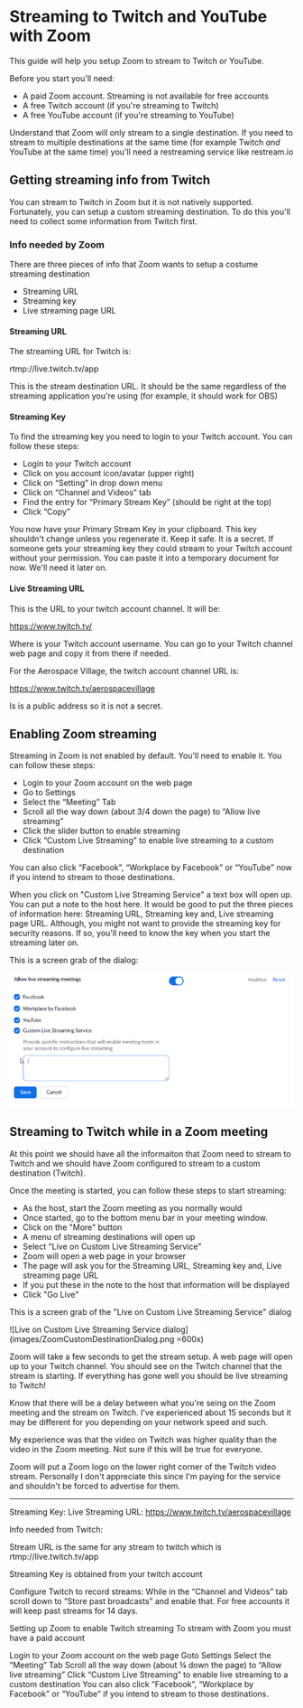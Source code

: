 # Streaming to Twitch and YouTube with Zoom

This guide will help you setup Zoom to stream to Twitch or YouTube. 

Before you start you'll need:

- A paid Zoom account. Streaming is not available for free accounts
- A free Twitch account (if you're streaming to Twitch)
- A free YouTube account (if you're streaming to YouTube)

Understand that Zoom will only stream to a single destination. If you need to stream to multiple destinations at the same time (for example Twitch _and_ YouTube at the same time) you'll need a restreaming service like restream.io

## Getting streaming info from Twitch

You can stream to Twitch in Zoom but it is not natively supported. Fortunately, you can setup a custom streaming destination. To do this you'll need to collect some information from Twitch first.

### Info needed by Zoom

There are three pieces of info that Zoom wants to setup a costume streaming destination

- Streaming URL
- Streaming key
- Live streaming page URL

#### Streaming URL

The streaming URL for Twitch is:

rtmp://live.twitch.tv/app

This is the stream destination URL. It should be the same regardless of the streaming application you're using (for example, it should work for OBS)

#### Streaming Key

To find the streaming key you need to login to your Twitch account. You can follow these steps:
 
- Login to your Twitch account
- Click on you account icon/avatar (upper right)
- Click on “Setting” in drop down menu
- Click on “Channel and Videos” tab 
- Find the entry for  “Primary Stream Key” (should be right at the top)
- Click “Copy”

You now have your Primary Stream Key in your clipboard. This key shouldn't change unless you regenerate it. Keep it safe. It is a secret. If someone gets your streaming key they could stream to your Twitch account without your permission. You can paste it into a temporary document for now. We'll need it later on.

#### Live Streaming URL

This is the URL to your twitch account channel. It will be:

https://www.twitch.tv/<username> 

Where <username> is your Twitch account username. You can go to your Twitch channel web page and copy it from there if needed.

For the Aerospace Village, the twitch account channel URL is:

https://www.twitch.tv/aerospacevillage

Is is a public address so it is not a secret.

## Enabling Zoom streaming

Streaming in Zoom is not enabled by default. You'll need to enable it. You can follow these steps:

- Login to your Zoom account on the web page
- Go to Settings
- Select the “Meeting” Tab
- Scroll all the way down (about 3/4 down the page) to “Allow live streaming”
- Click the slider button to enable streaming
- Click “Custom Live Streaming” to enable live streaming to a custom destination

You can also click “Facebook”, “Workplace by Facebook” or “YouTube” now if you intend to stream to those destinations.

When you click on "Custom Live Streaming Service" a text box will open up. You can put a note to the host here. It would be good to put the three pieces of information here: Streaming URL, Streaming key and, Live streaming page URL. Although, you might not want to provide the streaming key for security reasons. If so, you'll need to know the key when you start the streaming later on. 

This is a screen grab of the dialog:

![allow live streaming in Zoom](images/ZoomAllowLiveStreamingDialog.png)


## Streaming to Twitch while in a Zoom meeting

At this point we should have all the informaiton that Zoom need to stream to Twitch and we should have Zoom configured to stream to a custom destination (Twitch). 

Once the meeting is started, you can follow these steps to start streaming:

- As the host, start the Zoom meeting as you normally would
- Once started, go to the bottom menu bar in your meeting window. 
- Click on the "More" button
- A menu of streaming destinations will open up
- Select "Live on Custom Live Streaming Service"
- Zoom will open a web page in your browser
- The page will ask you for the Streaming URL, Streaming key and, Live streaming page URL
- If you put these in the note to the host that information will be displayed
- Click "Go Live"

This is a screen grab of the "Live on Custom Live Streaming Service" dialog

![Live on Custom Live Streaming Service dialog](images/ZoomCustomDestinationDialog.png =600x)

Zoom will take a few seconds to get the stream setup. A web page will open up to your Twitch channel. You should see on the Twitch channel that the stream is starting. If everything has gone well you should be live streaming to Twitch!

Know that there will be a delay between what you're seing on the Zoom meeting and the stream on Twitch. I've experienced about 15 seconds but it may be different for you depending on your network speed and such.

My experience was that the video on Twitch was higher quality than the video in the Zoom meeting. Not sure if this will be true for everyone.

Zoom will put a Zoom logo on the lower right corner of the Twitch video stream. Personally I don't appreciate this since I'm paying for the service and shouldn't be forced to advertise for them. 


----


Streaming Key: <streaming key>
Live Streaming URL: https://www.twitch.tv/aerospacevillage

Info needed from Twitch:

Stream URL is the same for any stream to twitch which is 
rtmp://live.twitch.tv/app

Streaming Key is obtained from your twitch account



Configure Twitch to record streams:
While in the  “Channel and Videos” tab scroll down to “Store past broadcasts” and enable that. For free accounts it will keep past streams for 14 days.

Setting up Zoom to enable Twitch streaming
To stream with Zoom you must have a paid account

Login to your Zoom account on the web page
Goto Settings
Select the “Meeting” Tab
Scroll all the way down (about ¾ down the page) to “Allow live streaming”
Click “Custom Live Streaming” to enable live streaming to a custom destination
You can also click “Facebook”, “Workplace by Facebook” or “YouTube” if you intend to stream to those destinations.
